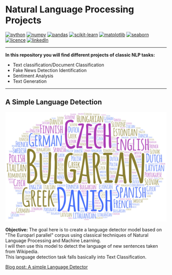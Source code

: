 # Natural Language Processing Projects

[![python](https://img.shields.io/badge/python-3.8.5-brightgreen?style=plastic)](https://www.python.org/downloads/release/python-385/)
[![numpy](https://img.shields.io/badge/numpy-1.20.1-brightgreen?style=plastic)](https://pypi.org/project/numpy/1.20.1/)
[![pandas](https://img.shields.io/badge/pandas-1.2.2-brightgreen?style=plastic)](https://pypi.org/project/pandas/1.2.2/)
[![scikit-learn](https://img.shields.io/badge/scikit--learn-0.24.1-brightgreen?style=plastic)](https://pypi.org/project/scikit-learn/0.24.1/)
[![matplotlib](https://img.shields.io/badge/matplotlib-3.3.4-brightgreen?style=plastic)](https://pypi.org/project/matplotlib/3.3.4/)
[![seaborn](https://img.shields.io/badge/seaborn-0.11.1-brightgreen?style=plastic)](https://pypi.org/project/seaborn/)
[![licence](https://img.shields.io/badge/licence-MIT-yellow?style=plastic)](https://github.com/Domsdev/Data-science-blog/blob/main/MIT%20Licence.md)
[![linkedIn](https://img.shields.io/badge/-LinkedIn%20-blue?style=plastic)](https://www.linkedin.com/in/dominique-pothin-dev/)

---

**In this repository you will find different projects of classic NLP tasks:**
- Text classification/Document Classification
- Fake News Detection Identification
- Sentiment Analysis
- Text Generation

---


## A Simple Language Detection

![png](img/language_detection_word_Art.jpg)

**Objective:** The goal here is to create a language detector model based on "The Europarl parallel" corpus using classical techniques of Natural Language Processing and Machine Learning.<br/>
I will then use this model to detect the language of new sentences taken from Wikipedia.<br/>
This language detection task falls basically into Text Classification.<br/>

<a href="https://domsdev.github.io/Data-science-blog/post/a_simple_language_detector/">Blog post: A simple Language Detector</a>

